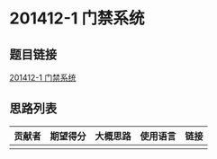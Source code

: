 # 201412-1 门禁系统

## 题目链接

[201412-1 门禁系统](http://118.190.20.162/view.page?gpid=T21)

## 思路列表

| 贡献者 | 期望得分 | 大概思路 | 使用语言 | 链接 |
| :-: | :-: | :-: | :-: | :-: | 
|  |  |  |  |  |
